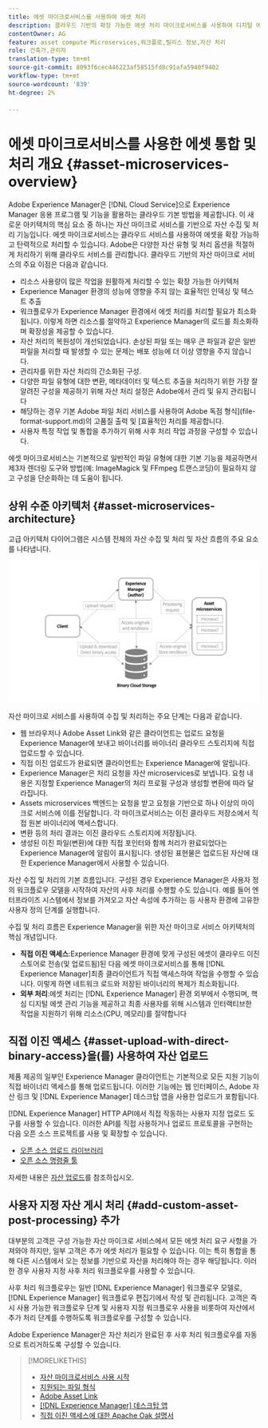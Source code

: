 ```yaml
---
title: 에셋 마이크로서비스를 사용하여 에셋 처리
description: 클라우드 기반의 확장 가능한 에셋 처리 마이크로서비스를 사용하여 디지털 에셋을 처리할 수 있습니다.
contentOwner: AG
feature: asset compute Microservices,워크플로,릴리스 정보,자산 처리
role: 건축가,관리자
translation-type: tm+mt
source-git-commit: 8093f6cec446223af58515fd8c91afa5940f9402
workflow-type: tm+mt
source-wordcount: '839'
ht-degree: 2%

---
```



# 에셋 마이크로서비스를 사용한 에셋 통합 및 처리 개요 {#asset-microservices-overview}

Adobe Experience Manager은 [!DNL Cloud Service]으로 Experience Manager 응용 프로그램 및 기능을 활용하는 클라우드 기본 방법을 제공합니다. 이 새로운 아키텍처의 핵심 요소 중 하나는 자산 마이크로 서비스를 기반으로 자산 수집 및 처리 기능입니다. 에셋 마이크로서비스는 클라우드 서비스를 사용하여 에셋을 확장 가능하고 탄력적으로 처리할 수 있습니다. Adobe은 다양한 자산 유형 및 처리 옵션을 적절하게 처리하기 위해 클라우드 서비스를 관리합니다. 클라우드 기반의 자산 마이크로 서비스의 주요 이점은 다음과 같습니다.

* 리소스 사용량이 많은 작업을 원활하게 처리할 수 있는 확장 가능한 아키텍처
* Experience Manager 환경의 성능에 영향을 주지 않는 효율적인 인덱싱 및 텍스트 추출
* 워크플로우가 Experience Manager 환경에서 에셋 처리를 처리할 필요가 최소화됩니다. 이렇게 하면 리소스를 절약하고 Experience Manager의 로드를 최소화하며 확장성을 제공할 수 있습니다.
* 자산 처리의 복원성이 개선되었습니다. 손상된 파일 또는 매우 큰 파일과 같은 일반 파일을 처리할 때 발생할 수 있는 문제는 배포 성능에 더 이상 영향을 주지 않습니다.
* 관리자를 위한 자산 처리의 간소화된 구성.
* 다양한 파일 유형에 대한 변환, 메타데이터 및 텍스트 추출을 처리하기 위한 가장 잘 알려진 구성을 제공하기 위해 자산 처리 설정은 Adobe에서 관리 및 유지 관리됩니다
* 해당하는 경우 기본 Adobe 파일 처리 서비스를 사용하여 Adobe 독점 형식](file-format-support.md)의 고품질 출력 및 [효율적인 처리를 제공합니다.
* 사용자 특정 작업 및 통합을 추가하기 위해 사후 처리 작업 과정을 구성할 수 있습니다.

에셋 마이크로서비스는 기본적으로 일반적인 파일 유형에 대한 기본 기능을 제공하면서 제3자 렌더링 도구와 방법(예: ImageMagick 및 FFmpeg 트랜스코딩)이 필요하지 않고 구성을 단순화하는 데 도움이 됩니다.

## 상위 수준 아키텍처 {#asset-microservices-architecture}

고급 아키텍처 다이어그램은 시스템 전체의 자산 수집 및 처리 및 자산 흐름의 주요 요소를 나타냅니다.

<!-- Proposed DRAFT diagram for asset microservices overview - see section "Asset processing - high-level diagram" in the PPTX deck

https://adobe-my.sharepoint.com/personal/gklebus_adobe_com/_layouts/15/guestaccess.aspx?guestaccesstoken=jexDC5ZnepXSt6dTPciH66TzckS1BPEfdaZuSgHugL8%3D&docid=2_1ec37f0bd4cc74354b4f481cd420e07fc&rev=1&e=CdgElS
-->

![자산 마이크로 서비스를 통한 자산 수집 및 ](assets/asset-microservices-overview.png "처리자산 마이크로 서비스를 사용한 자산 수집 및 처리")

자산 마이크로 서비스를 사용하여 수집 및 처리하는 주요 단계는 다음과 같습니다.

* 웹 브라우저나 Adobe Asset Link와 같은 클라이언트는 업로드 요청을 Experience Manager에 보내고 바이너리를 바이너리 클라우드 스토리지에 직접 업로드할 수 있습니다.
* 직접 이진 업로드가 완료되면 클라이언트는 Experience Manager에 알립니다.
* Experience Manager은 처리 요청을 자산 microservices로 보냅니다. 요청 내용은 지정할 Experience Manager의 처리 프로필 구성과 생성할 변환에 따라 달라집니다.
* Assets microservices 백엔드는 요청을 받고 요청을 기반으로 하나 이상의 마이크로 서비스에 이를 전달합니다. 각 마이크로서비스는 이진 클라우드 저장소에서 직접 원본 바이너리에 액세스합니다.
* 변환 등의 처리 결과는 이진 클라우드 스토리지에 저장됩니다.
* 생성된 이진 파일(변환)에 대한 직접 포인터와 함께 처리가 완료되었다는 Experience Manager에 알림이 표시됩니다. 생성된 표현물은 업로드된 자산에 대한 Experience Manager에서 사용할 수 있습니다.

자산 수집 및 처리의 기본 흐름입니다. 구성된 경우 Experience Manager은 사용자 정의 워크플로우 모델을 시작하여 자산의 사후 처리를 수행할 수도 있습니다. 예를 들어 엔터프라이즈 시스템에서 정보를 가져오고 자산 속성에 추가하는 등 사용자 환경에 고유한 사용자 정의 단계를 실행합니다.

수집 및 처리 흐름은 Experience Manager을 위한 자산 마이크로 서비스 아키텍처의 핵심 개념입니다.

* **직접 이진 액세스**:Experience Manager 환경에 맞게 구성된 에셋이 클라우드 이진 스토어로 전송(및 업로드됨)된 다음 에셋 마이크로서비스를 통해  [!DNL Experience Manager]최종 클라이언트가 직접 액세스하여 작업을 수행할 수 있습니다. 이렇게 하면 네트워크 로드와 저장된 바이너리의 복제가 최소화됩니다.
* **외부 처리**:에셋 처리는  [!DNL Experience Manager] 환경 외부에서 수행되며, 핵심 디지털 에셋 관리 기능을 제공하고 최종 사용자를 위해 시스템과 인터랙티브한 작업을 지원하기 위해 리소스(CPU, 메모리)를 절약합니다

## 직접 이진 액세스 {#asset-upload-with-direct-binary-access}을(를) 사용하여 자산 업로드

제품 제공의 일부인 Experience Manager 클라이언트는 기본적으로 모든 지원 기능이 직접 바이너리 액세스를 통해 업로드됩니다. 이러한 기능에는 웹 인터페이스, Adobe 자산 링크 및 [!DNL Experience Manager] 데스크탑 앱을 사용한 업로드가 포함됩니다.

[!DNL Experience Manager] HTTP API에서 직접 작동하는 사용자 지정 업로드 도구를 사용할 수 있습니다. 이러한 API를 직접 사용하거나 업로드 프로토콜을 구현하는 다음 오픈 소스 프로젝트를 사용 및 확장할 수 있습니다.

* [오픈 소스 업로드 라이브러리](https://github.com/adobe/aem-upload)
* [오픈 소스 명령줄 툴](https://github.com/adobe/aio-cli-plugin-aem)

자세한 내용은 [자산 업로드](add-assets.md)를 참조하십시오.

## 사용자 지정 자산 게시 처리 {#add-custom-asset-post-processing} 추가

대부분의 고객은 구성 가능한 자산 마이크로 서비스에서 모든 에셋 처리 요구 사항을 가져와야 하지만, 일부 고객은 추가 에셋 처리가 필요할 수 있습니다. 이는 특히 통합을 통해 다른 시스템에서 오는 정보를 기반으로 자산을 처리해야 하는 경우 해당됩니다. 이러한 경우 사용자 지정 사후 처리 워크플로우를 사용할 수 있습니다.

사후 처리 워크플로우는 일반 [!DNL Experience Manager] 워크플로우 모델로, [!DNL Experience Manager] 워크플로우 편집기에서 작성 및 관리됩니다. 고객은 즉시 사용 가능한 워크플로우 단계 및 사용자 지정 워크플로우 사용을 비롯하여 자산에서 추가 처리 단계를 수행하도록 워크플로우를 구성할 수 있습니다.

Adobe Experience Manager은 자산 처리가 완료된 후 사후 처리 워크플로우를 자동으로 트리거하도록 구성할 수 있습니다.

<!-- TBD asgupta, Engg: Create some asset-microservices-data-flow-diagram.
-->

>[!MORELIKETHIS]
>
>* [자산 마이크로서비스 사용 시작](asset-microservices-configure-and-use.md)
>* [지원되는 파일 형식](file-format-support.md)
>* [Adobe Asset Link](https://helpx.adobe.com/kr/enterprise/using/adobe-asset-link.html)
>* [[!DNL Experience Manager] 데스크탑 앱](https://experienceleague.adobe.com/docs/experience-manager-desktop-app/using/introduction.html)
>* [직접 이진 액세스에 대한 Apache Oak 설명서](https://jackrabbit.apache.org/oak/docs/features/direct-binary-access.html)

